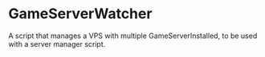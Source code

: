 # GameServerWatcher
A script that manages a VPS with multiple GameServerInstalled, to be used with a server manager script.
